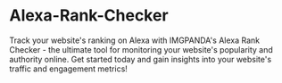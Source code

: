 # Alexa-Rank-Checker
Track your website's ranking on Alexa with IMGPANDA's Alexa Rank Checker - the ultimate tool for monitoring your website's popularity and authority online. Get started today and gain insights into your website's traffic and engagement metrics!
